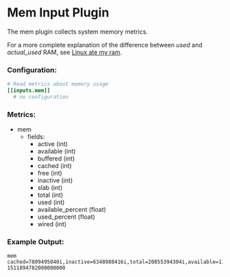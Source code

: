 # Mem Input Plugin

The mem plugin collects system memory metrics.

For a more complete explanation of the difference between *used* and
*actual_used* RAM, see [Linux ate my ram](http://www.linuxatemyram.com/).

### Configuration:
```toml
# Read metrics about memory usage
[[inputs.mem]]
  # no configuration
```

### Metrics:

- mem
  - fields:
  	- active (int)
  	- available (int)
  	- buffered (int)
  	- cached (int)
  	- free (int)
  	- inactive (int)
  	- slab (int)
  	- total (int)
  	- used (int)
  	- available_percent (float)
  	- used_percent (float)
  	- wired (int)

### Example Output:
```
mem cached=7809495040i,inactive=6348988416i,total=20855394304i,available=11378946048i,buffered=927199232i,active=11292905472i,slab=1351340032i,used_percent=45.43883523785713,available_percent=54.56116476214287,used=9476448256i,free=1715331072i 1511894782000000000
```
